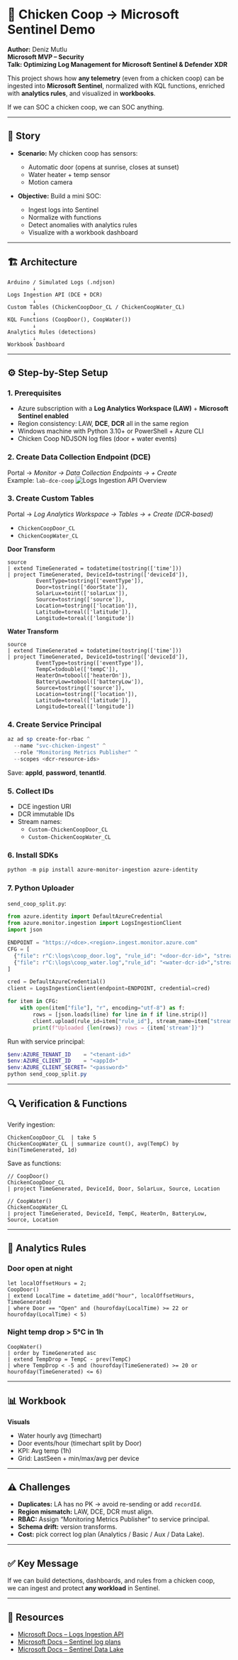 
# 🐔 Chicken Coop → Microsoft Sentinel Demo

**Author:** Deniz Mutlu  
**Microsoft MVP – Security**  
**Talk: Optimizing Log Management for Microsoft Sentinel & Defender XDR**  

This project shows how **any telemetry** (even from a chicken coop) can be ingested into **Microsoft Sentinel**,
normalized with KQL functions, enriched with **analytics rules**, and visualized in **workbooks**.

If we can SOC a chicken coop, we can SOC anything.

---

## 📖 Story

- **Scenario:** My chicken coop has sensors:  
  - Automatic door (opens at sunrise, closes at sunset)  
  - Water heater + temp sensor  
  - Motion camera  

- **Objective:** Build a mini SOC:  
  - Ingest logs into Sentinel  
  - Normalize with functions  
  - Detect anomalies with analytics rules  
  - Visualize with a workbook dashboard  

---

## 🏗️ Architecture

```text
Arduino / Simulated Logs (.ndjson)
        ↓
Logs Ingestion API (DCE + DCR)
        ↓
Custom Tables (ChickenCoopDoor_CL / ChickenCoopWater_CL)
        ↓
KQL Functions (CoopDoor(), CoopWater())
        ↓
Analytics Rules (detections)
        ↓
Workbook Dashboard
```

---

## ⚙️ Step-by-Step Setup

### 1. Prerequisites
- Azure subscription with a **Log Analytics Workspace (LAW)** + **Microsoft Sentinel enabled**  
- Region consistency: LAW, **DCE**, **DCR** all in the same region  
- Windows machine with Python 3.10+ or PowerShell + Azure CLI  
- Chicken Coop NDJSON log files (door + water events)

### 2. Create Data Collection Endpoint (DCE)
Portal → *Monitor → Data Collection Endpoints → + Create*  
Example: `lab-dce-coop`
![Logs Ingestion API Overview](https://learn.microsoft.com/en-us/azure/azure-monitor/logs/media/logs-ingestion-api-overview/overview-log-ingestion-api.png)


### 3. Create Custom Tables
Portal → *Log Analytics Workspace → Tables → + Create (DCR-based)*  
- `ChickenCoopDoor_CL`  
- `ChickenCoopWater_CL`

**Door Transform**
```kusto
source
| extend TimeGenerated = todatetime(tostring(['time']))
| project TimeGenerated, DeviceId=tostring(['deviceId']),
         EventType=tostring(['eventType']),
         Door=tostring(['doorState']),
         SolarLux=toint(['solarLux']),
         Source=tostring(['source']),
         Location=tostring(['location']),
         Latitude=toreal(['latitude']),
         Longitude=toreal(['longitude'])
```

**Water Transform**
```kusto
source
| extend TimeGenerated = todatetime(tostring(['time']))
| project TimeGenerated, DeviceId=tostring(['deviceId']),
         EventType=tostring(['eventType']),
         TempC=todouble(['tempC']),
         HeaterOn=tobool(['heaterOn']),
         BatteryLow=tobool(['batteryLow']),
         Source=tostring(['source']),
         Location=tostring(['location']),
         Latitude=toreal(['latitude']),
         Longitude=toreal(['longitude'])
```

### 4. Create Service Principal
```powershell
az ad sp create-for-rbac ^
  --name "svc-chicken-ingest" ^
  --role "Monitoring Metrics Publisher" ^
  --scopes <dcr-resource-ids>
```

Save: **appId**, **password**, **tenantId**.

### 5. Collect IDs
- DCE ingestion URI  
- DCR immutable IDs  
- Stream names:
  - `Custom-ChickenCoopDoor_CL`
  - `Custom-ChickenCoopWater_CL`

### 6. Install SDKs
```powershell
python -m pip install azure-monitor-ingestion azure-identity
```

### 7. Python Uploader
`send_coop_split.py`:
```python
from azure.identity import DefaultAzureCredential
from azure.monitor.ingestion import LogsIngestionClient
import json

ENDPOINT = "https://<dce>.<region>.ingest.monitor.azure.com"
CFG = [
  {"file": r"C:\logs\coop_door.log", "rule_id": "<door-dcr-id>", "stream": "Custom-ChickenCoopDoor_CL"},
  {"file": r"C:\logs\coop_water.log","rule_id": "<water-dcr-id>","stream": "Custom-ChickenCoopWater_CL"}
]

cred = DefaultAzureCredential()
client = LogsIngestionClient(endpoint=ENDPOINT, credential=cred)

for item in CFG:
    with open(item["file"], "r", encoding="utf-8") as f:
        rows = [json.loads(line) for line in f if line.strip()]
        client.upload(rule_id=item["rule_id"], stream_name=item["stream"], logs=rows)
        print(f"Uploaded {len(rows)} rows → {item['stream']}")
```

Run with service principal:
```powershell
$env:AZURE_TENANT_ID    = "<tenant-id>"
$env:AZURE_CLIENT_ID    = "<appId>"
$env:AZURE_CLIENT_SECRET= "<password>"
python send_coop_split.py
```

---

## 🔍 Verification & Functions

Verify ingestion:
```kusto
ChickenCoopDoor_CL  | take 5
ChickenCoopWater_CL | summarize count(), avg(TempC) by bin(TimeGenerated, 1d)
```

Save as functions:
```kusto
// CoopDoor()
ChickenCoopDoor_CL
| project TimeGenerated, DeviceId, Door, SolarLux, Source, Location

// CoopWater()
ChickenCoopWater_CL
| project TimeGenerated, DeviceId, TempC, HeaterOn, BatteryLow, Source, Location
```

---

## 🚨 Analytics Rules

### Door open at night
```kusto
let localOffsetHours = 2;
CoopDoor()
| extend LocalTime = datetime_add("hour", localOffsetHours, TimeGenerated)
| where Door == "Open" and (hourofday(LocalTime) >= 22 or hourofday(LocalTime) < 5)
```

### Night temp drop > 5°C in 1h
```kusto
CoopWater()
| order by TimeGenerated asc
| extend TempDrop = TempC - prev(TempC)
| where TempDrop < -5 and (hourofday(TimeGenerated) >= 20 or hourofday(TimeGenerated) <= 6)
```

---

## 📊 Workbook

**Visuals**
- Water hourly avg (timechart)  
- Door events/hour (timechart split by Door)  
- KPI: Avg temp (1h)  
- Grid: LastSeen + min/max/avg per device  

---

## ⚠️ Challenges

- **Duplicates:** LA has no PK → avoid re-sending or add `recordId`.  
- **Region mismatch:** LAW, DCE, DCR must align.  
- **RBAC:** Assign “Monitoring Metrics Publisher” to service principal.  
- **Schema drift:** version transforms.  
- **Cost:** pick correct log plan (Analytics / Basic / Aux / Data Lake).  

---

## ✅ Key Message

If we can build detections, dashboards, and rules from a chicken coop,  
we can ingest and protect **any workload** in Sentinel.

---

## 📎 Resources
- [Microsoft Docs – Logs Ingestion API](https://learn.microsoft.com/azure/azure-monitor/logs/logs-ingestion-api-overview)  
- [Microsoft Docs – Sentinel log plans](https://learn.microsoft.com/azure/sentinel/log-plans)  
- [Microsoft Docs – Sentinel Data Lake](https://learn.microsoft.com/azure/sentinel/datalake/sentinel-lake-overview)
